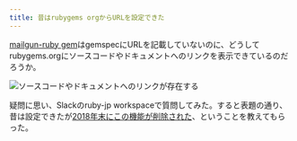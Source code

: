 ```yaml
---
title: 昔はrubygems orgからURLを設定できた
---
```

[mailgun-ruby gem](https://rubygems.org/gems/mailgun-ruby)はgemspecにURLを記載していないのに、どうしてrubygems.orgにソースコードやドキュメントへのリンクを表示できているのだろうか。

![](https://lh6.googleusercontent.com/S_vP0rWDjEdPt6BA8BYL_yyiusf799LajhfeeaKZ7vIa3pK8tkxm-T90YjsQ7_byjodyKMZKU4G2VJX6iCG70YFRVdxJPnwLIhlS5Oe6PTradoXsIi8JdsLTFMn-_BveG-7aT6F1hQaufb6XeJHq30dn8tJ8sB0dxd_v7BegaiXvjFwjfq3hEL2Mvk4m "ソースコードやドキュメントへのリンクが存在する")

疑問に思い、Slackのruby-jp workspaceで質問してみた。すると表題の通り、昔は設定できたが[2018年末にこの機能が削除された](https://github.com/rubygems/rubygems.org/pull/1815)、ということを教えてもらった。
